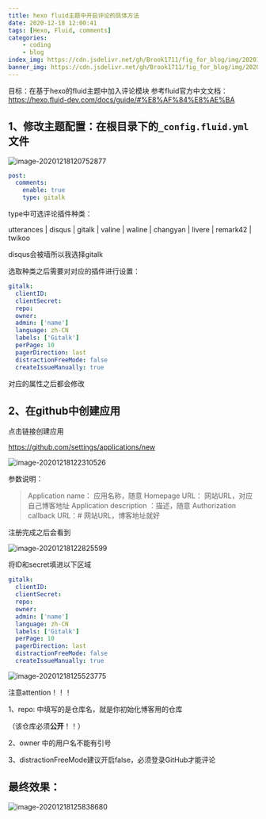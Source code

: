 ```yaml
---
title: hexo fluid主题中开启评论的具体方法
date: 2020-12-18 12:00:41
tags: [Hexo, Fluid, comments]
categories:
    - coding
    - blog
index_img: https://cdn.jsdelivr.net/gh/Brook1711/fig_for_blog/img/20201218120234.png
banner_img: https://cdn.jsdelivr.net/gh/Brook1711/fig_for_blog/img/20201218120313.png
---
```

目标：在基于hexo的fluid主题中加入评论模块
参考fluid官方中文文档：https://hexo.fluid-dev.com/docs/guide/#%E8%AF%84%E8%AE%BA

## 1、修改**主题配置**：在根目录下的`_config.fluid.yml`文件

![image-20201218120752877](https://cdn.jsdelivr.net/gh/Brook1711/fig_for_blog/img/image-20201218120752877.png)

```yml
post:
  comments:
    enable: true
    type: gitalk
```

type中可选评论插件种类：

utterances | disqus | gitalk | valine | waline | changyan | livere | remark42 | twikoo

disqus会被墙所以我选择gitalk

选取种类之后需要对对应的插件进行设置：

```yml
gitalk:
  clientID:
  clientSecret:
  repo:
  owner:
  admin: ['name']
  language: zh-CN
  labels: ['Gitalk']
  perPage: 10
  pagerDirection: last
  distractionFreeMode: false
  createIssueManually: true
```

对应的属性之后都会修改

## 2、在github中创建应用

点击链接创建应用

https://github.com/settings/applications/new

![image-20201218122310526](https://cdn.jsdelivr.net/gh/Brook1711/fig_for_blog/img/image-20201218122310526.png)

参数说明：

> Application name： 应用名称，随意
> Homepage URL： 网站URL，对应自己博客地址
> Application description ：描述，随意
> Authorization callback URL：# 网站URL，博客地址就好

注册完成之后会看到

![image-20201218122825599](https://cdn.jsdelivr.net/gh/Brook1711/fig_for_blog/img/image-20201218122825599.png)

将ID和secret填进以下区域

```yml
gitalk:
  clientID:
  clientSecret:
  repo:
  owner:
  admin: ['name']
  language: zh-CN
  labels: ['Gitalk']
  perPage: 10
  pagerDirection: last
  distractionFreeMode: false
  createIssueManually: true
```

![image-20201218125523775](https://cdn.jsdelivr.net/gh/Brook1711/fig_for_blog/img/image-20201218125523775.png)

注意attention！！！

1、repo: 中填写的是仓库名，就是你初始化博客用的仓库

（该仓库必须**公开**！！）

2、owner 中的用户名不能有引号

3、distractionFreeMode建议开启false，必须登录GitHub才能评论

## 最终效果：

![image-20201218125838680](https://cdn.jsdelivr.net/gh/Brook1711/fig_for_blog/img/image-20201218125838680.png)

